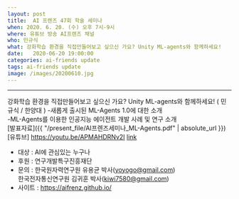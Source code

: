 ```yaml
---
layout: post
title:  AI 프렌즈 47회 학술 세미나
when: 2020. 6. 20. (수) 오후 7시-9시
where: 유튜브 방송 AI프렌즈 채널
who: 민규식
what: 강화학습 환경을 직접만들어보고 싶으신 가요? Unity ML-agents와 함께하세요!
date:   2020-06-20 19:00:00
categories: ai-friends update
tags: ai-friends update
image: /images/20200610.jpg
---
```

***  
강화학습 환경을 직접만들어보고 싶으신 가요? Unity ML-agents와 함께하세요! ( 민규식 / 한양대 )
-새롭게 출시된 ML-Agents 1.0에 대한 소개  
-ML-Agents를 이용한 인공지능 에이전트 개발 사례 및 연구 소개  
[발표자료]({{ "/present_file/AI프렌즈세미나_ML-Agents.pdf" | absolute_url }})  
[유튜브] https://youtu.be/APMAHDRNv2I [link]
 


- 대상 : AI에 관심있는 누구나  
- 후원 : 연구개발특구진흥재단  
- 문의 : 한국원자력연구원 유용균 박사(yoyogo@gmail.com)  
             한국전자통신연구원 김귀훈 박사(kiwi7580@gmail.com)  
- 사이트 : https://aifrenz.github.io/ 


[link]:     https://youtu.be/APMAHDRNv2I
